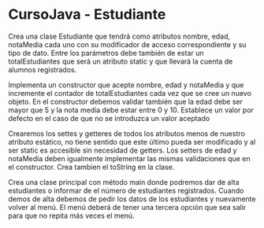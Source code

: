 # CursoJava - Estudiante
Crea una clase Estudiante que tendrá como atributos nombre, edad, notaMedia cada uno con su
modificador de acceso correspondiente y su tipo de dato. Entre los parámetros debe también de estar un
totalEstudiantes que será un atributo static y que llevará la cuenta de alumnos registrados.

Implementa un constructor que acepte nombre, edad y notaMedia y que incremente el contador de
totalEstudiantes cada vez que se cree un nuevo objeto. En el constructor debemos validar también que la
edad debe ser mayor que 5 y la nota media debe estar entre 0 y 10. Establece un valor por defecto en el
caso de que no se introduzca un valor aceptado

Crearemos los settes y getteres de todos los atributos menos de nuestro atributo estático, no tiene sentido
que este último pueda ser modificado y al ser static es accesible sin necesidad de getters. Los setters de
edad y notaMedia deben igualmente implementar las mismas validaciones que en el constructor. Crea
tambien el toString en la clase.

Crea una clase principal con método main donde podremos dar de alta estudiantes o informar de el número
de estudiantes registrados. Cuando demos de alta debemos de pedir los datos de los estudiantes y
nuevamente volver al menú. El menú deberá de tener una tercera opción que sea salir para que no repita
más veces el menú.
